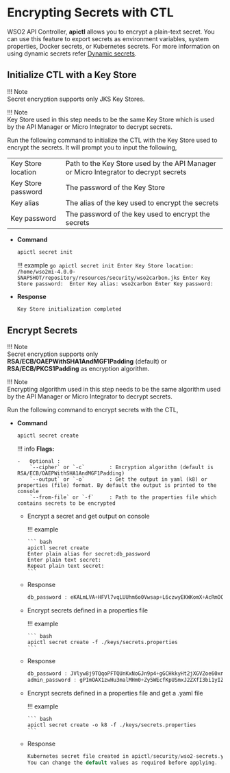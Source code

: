 # Encrypting Secrets with CTL

WSO2 API Controller, **apictl** allows you to encrypt a plain-text secret. You can use this feature to export secrets as environment variables, system properties, Docker secrets, or Kubernetes secrets. For more information on using dynamic secrets refer [Dynamic secrets]({{base_path}}/install-and-setup/setup/mi-setup/security/encrypting_plain_text/#dynamic-secrets).


## Initialize CTL with a Key Store

!!! Note    
    Secret encryption supports only JKS Key Stores.

!!! Note    
    Key Store used in this step needs to be the same Key Store which is used by the API Manager or Micro Integrator to decrypt secrets.

Run the following command to initialize the CTL with the Key Store used to encrypt the secrets. It will prompt you to input the following,

<table>
    <tr>
        <td>Key Store location</td>
        <td>Path to the Key Store used by the API Manager or Micro Integrator to decrypt secrets</td>
    </tr>
    <tr>
        <td>Key Store password</td>
        <td>The password of the Key Store</td>
    </tr>
    <tr>
        <td>Key alias</td>
        <td>The alias of the key used to encrypt the secrets</td>
    </tr>
    <tr>
        <td>Key password</td>
        <td>The password of the key used to encrypt the secrets</td>
    </tr>
</table>

-   **Command** 

    ```go
    apictl secret init
    ```

    !!! example
        ```go
        apictl secret init
        Enter Key Store location: /home/wso2mi-4.0.0-SNAPSHOT/repository/resources/security/wso2carbon.jks
        Enter Key Store password: 
        Enter Key alias: wso2carbon
        Enter Key password: 
        ```

-   **Response**

    ``` bash
    Key Store initialization completed
    ```

## Encrypt Secrets

!!! Note    
    Secret encryption supports only **RSA/ECB/OAEPWithSHA1AndMGF1Padding** (default) or **RSA/ECB/PKCS1Padding** as encryption algorithm.

!!! Note    
    Encrypting algorithm used in this step needs to be the same algorithm used by the API Manager or Micro Integrator to decrypt secrets.

Run the following command to encrypt secrets with the CTL,

-   **Command**
    ``` bash
    apictl secret create
    ```

    !!! info
        **Flags:**

        -   Optional :  
            `--cipher` or `-c`        : Encryption algorithm (default is RSA/ECB/OAEPWithSHA1AndMGF1Padding)    
            `--output` or `-o`        : Get the output in yaml (k8) or properties (file) format. By default the output is printed to the console    
            `--from-file` or `-f`     : Path to the properties file which contains secrets to be encrypted

    
    -   Encrypt a secret and get output on console

        !!! example

            ``` bash
            apictl secret create
            Enter plain alias for secret:db_password
            Enter plain text secret:
            Repeat plain text secret:
            ```

    -   Response

        ```go
        db_password : eKALmLVA+HFVl7vqLUUhm6o0Vwsap+L6czwyEKWKomX+AcRmOCAHmiujPXPAZUboWJlZi4k0CwZYAvwD4BflbU8j5CCrtESzOlOrkJaJPormf/ViixRbftae2RqaDozPSEp9zSnfDKlKDXRq==
        ```

    -   Encrypt secrets defined in a properties file

        !!! example

            ``` bash
            apictl secret create -f ./keys/secrets.properties
            ```

    -   Response

        ```go
        db_password : JVlyw8j9TQqoPFTQUnKxNoGJn9p4+gGCHkkyHt2jXGVZoe60xndi2GjBJ1roR6667dlynhABXbcv434DFjz3ZI0iRjg1QhJLoXNtttSFl7KtyNDk5VtRMPDqAckheJAJe02KjWgdZXszEzjtBd6o2mY1nipsWBat3cOq0kt==
        admin_password : gPImOAX1zwHu3malMHm0+Zy5WEcfKpUSmxJ2ZXfI3bi1yIZbHjrHUxiY+MKurTWRN8GJ6+EVL==
        ```

    -   Encrypt secrets defined in a properties file and get a .yaml file

        !!! example

            ``` bash
            apictl secret create -o k8 -f ./keys/secrets.properties
            ```

    -   Response

        ```go
        Kubernetes secret file created in apictl/security/wso2-secrets.yaml with default name and namespace
        You can change the default values as required before applying.
        ```

